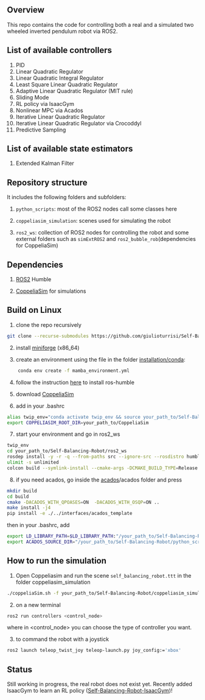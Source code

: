 ## Overview
This repo contains the code for controlling both a real and a simulated two wheeled inverted pendulum robot via ROS2.

## List of available controllers
1. PID
2. Linear Quadratic Regulator
3. Linear Quadratic Integral Regulator
4. Least Square Linear Quadratic Regulator
5. Adaptive Linear Quadratic Regulator (MIT rule)
6. Sliding Mode
7. RL policy via IsaacGym
8. Nonlinear MPC via Acados
9. Iterative Linear Quadratic Regulator
10. Iterative Linear Quadratic Regulator via Crocoddyl
11. Predictive Sampling 

## List of available state estimators
1. Extended Kalman Filter


## Repository structure
It includes the following folders and subfolders:

1. ```python_scripts```: most of the ROS2 nodes call some classes here
 
2. ```coppeliasim_simulation```: scenes used for simulating the robot

3. ```ros2_ws```: collection of ROS2 nodes for controlling the robot and some external folders such as ```simExtROS2``` and ```ros2_bubble_rob```(dependencies for CoppeliaSim)

 
## Dependencies
1. [ROS2](https://docs.ros.org/en/humble/Installation.html) Humble

2. [CoppeliaSim](https://www.coppeliarobotics.com/downloads) for simulations 




## Build on Linux
1. clone the repo recursively

```sh
git clone --recurse-submodules https://github.com/giulioturrisi/Self-Balancing-Robot.git
```


2. install [miniforge](https://github.com/conda-forge/miniforge/releases) (x86_64) 


3. create an environment using the file in the folder [installation/conda](https://github.com/giulioturrisi/Self-Balancing-Robot/tree/master/installation/conda):

```sh
    conda env create -f mamba_environment.yml
``` 

4. follow the instruction [here](https://robostack.github.io/GettingStarted.html) to install ros-humble


5. download [CoppeliaSim](https://www.coppeliarobotics.com/) 

6. add in your .bashrc

```sh
alias twip_env="conda activate twip_env && source your_path_to/Self-Balancing-Robot/ros2_ws/install/setup.bash"
export COPPELIASIM_ROOT_DIR=your_path_to/CoppeliaSim
```

7. start your environment and go in ros2_ws
```sh
twip_env
cd your_path_to/Self-Balancing-Robot/ros2_ws
rosdep install -y -r -q --from-paths src --ignore-src --rosdistro humble
ulimit -s unlimited
colcon build --symlink-install --cmake-args -DCMAKE_BUILD_TYPE=Release
```

8. if you need acados, go inside the [acados](https://github.com/giulioturrisi/Self-Balancing-Robot/tree/master/python_scripts/controllers/acados)/acados folder and press
  
```sh
mkdir build
cd build
cmake -DACADOS_WITH_QPOASES=ON  -DACADOS_WITH_OSQP=ON ..
make install -j4
pip install -e ./../interfaces/acados_template
```
then in your .bashrc, add
```sh
export LD_LIBRARY_PATH=$LD_LIBRARY_PATH:"/your_path_to/Self-Balancing-Robot/python_scripts/controllers/acados/lib"
export ACADOS_SOURCE_DIR="/your_path_to/Self-Balancing-Robot/python_scripts/controllers/acados"
```



## How to run the simulation
1. Open Coppeliasim and run the scene `self_balancing_robot.ttt` in the folder coppeliasim_simulation 
```sh
./coppeliaSim.sh -f your_path_to/Self-Balancing-Robot/coppeliasim_simulation/self_balancing_robot.ttt 
```

2. on a new terminal 
```sh
ros2 run controllers <control_node>                     
```
where in <control_node> you can choose the type of controller you want. 

3. to command the robot with a joystick
```sh
ros2 launch teleop_twist_joy teleop-launch.py joy_config:='xbox'
```



## Status
Still working in progress, the real robot does not exist yet. Recently added IsaacGym to learn an RL policy ([Self-Balancing-Robot-IsaacGym](https://github.com/giulioturrisi/Self-Balancing-Robot-IsaacGym))!
